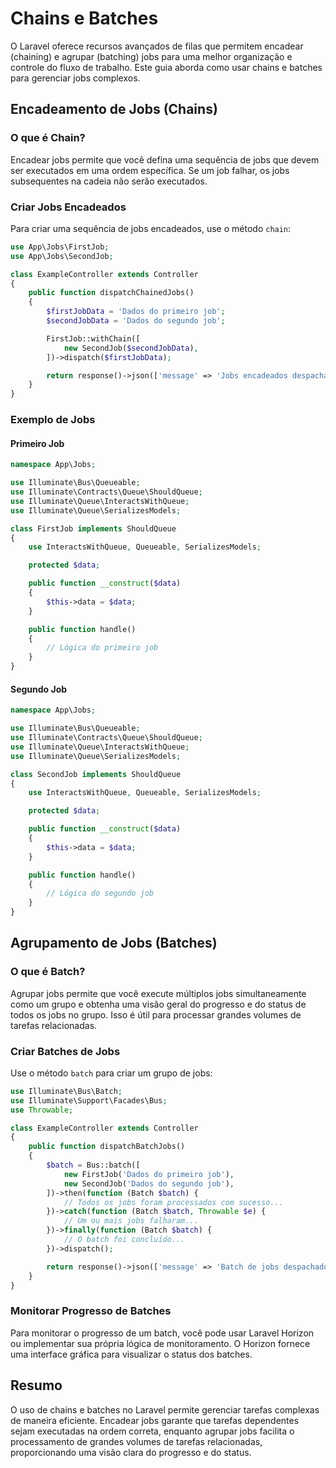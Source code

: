 # Chains e Batches

O Laravel oferece recursos avançados de filas que permitem encadear (chaining) e agrupar (batching) jobs para uma melhor organização e controle do fluxo de trabalho. Este guia aborda como usar chains e batches para gerenciar jobs complexos.

## Encadeamento de Jobs (Chains)

### O que é Chain?

Encadear jobs permite que você defina uma sequência de jobs que devem ser executados em uma ordem específica. Se um job falhar, os jobs subsequentes na cadeia não serão executados.

### Criar Jobs Encadeados

Para criar uma sequência de jobs encadeados, use o método `chain`:

```php
use App\Jobs\FirstJob;
use App\Jobs\SecondJob;

class ExampleController extends Controller
{
    public function dispatchChainedJobs()
    {
        $firstJobData = 'Dados do primeiro job';
        $secondJobData = 'Dados do segundo job';

        FirstJob::withChain([
            new SecondJob($secondJobData),
        ])->dispatch($firstJobData);

        return response()->json(['message' => 'Jobs encadeados despachados com sucesso!']);
    }
}
```

### Exemplo de Jobs

#### Primeiro Job

```php
namespace App\Jobs;

use Illuminate\Bus\Queueable;
use Illuminate\Contracts\Queue\ShouldQueue;
use Illuminate\Queue\InteractsWithQueue;
use Illuminate\Queue\SerializesModels;

class FirstJob implements ShouldQueue
{
    use InteractsWithQueue, Queueable, SerializesModels;

    protected $data;

    public function __construct($data)
    {
        $this->data = $data;
    }

    public function handle()
    {
        // Lógica do primeiro job
    }
}
```

#### Segundo Job

```php
namespace App\Jobs;

use Illuminate\Bus\Queueable;
use Illuminate\Contracts\Queue\ShouldQueue;
use Illuminate\Queue\InteractsWithQueue;
use Illuminate\Queue\SerializesModels;

class SecondJob implements ShouldQueue
{
    use InteractsWithQueue, Queueable, SerializesModels;

    protected $data;

    public function __construct($data)
    {
        $this->data = $data;
    }

    public function handle()
    {
        // Lógica do segundo job
    }
}
```

## Agrupamento de Jobs (Batches)

### O que é Batch?

Agrupar jobs permite que você execute múltiplos jobs simultaneamente como um grupo e obtenha uma visão geral do progresso e do status de todos os jobs no grupo. Isso é útil para processar grandes volumes de tarefas relacionadas.

### Criar Batches de Jobs

Use o método `batch` para criar um grupo de jobs:

```php
use Illuminate\Bus\Batch;
use Illuminate\Support\Facades\Bus;
use Throwable;

class ExampleController extends Controller
{
    public function dispatchBatchJobs()
    {
        $batch = Bus::batch([
            new FirstJob('Dados do primeiro job'),
            new SecondJob('Dados do segundo job'),
        ])->then(function (Batch $batch) {
            // Todos os jobs foram processados com sucesso...
        })->catch(function (Batch $batch, Throwable $e) {
            // Um ou mais jobs falharam...
        })->finally(function (Batch $batch) {
            // O batch foi concluído...
        })->dispatch();

        return response()->json(['message' => 'Batch de jobs despachado com sucesso!']);
    }
}
```

### Monitorar Progresso de Batches

Para monitorar o progresso de um batch, você pode usar Laravel Horizon ou implementar sua própria lógica de monitoramento. O Horizon fornece uma interface gráfica para visualizar o status dos batches.

## Resumo

O uso de chains e batches no Laravel permite gerenciar tarefas complexas de maneira eficiente. Encadear jobs garante que tarefas dependentes sejam executadas na ordem correta, enquanto agrupar jobs facilita o processamento de grandes volumes de tarefas relacionadas, proporcionando uma visão clara do progresso e do status.
